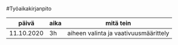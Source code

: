 #Työaikakirjanpito

päivä | aika | mitä tein
------|------|----------
11.10.2020 | 3h | aiheen valinta ja vaativuusmäärittely
